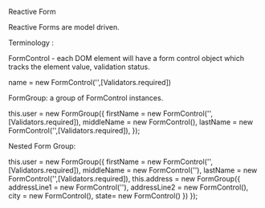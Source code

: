 
Reactive Form

Reactive Forms are model driven.

Terminology :

FormControl - each DOM element will have a form control object which tracks the element value, validation status.  

name = new FormControl('',[Validators.required])

FormGroup: a group of FormControl instances. 

this.user = new FormGroup({
firstName = new FormControl('',[Validators.required]),
middleName = new FormControl(),
lastName = new FormControl('',[Validators.required]),
});

Nested Form Group:

this.user = new FormGroup({
firstName = new FormControl('',[Validators.required]),
middleName = new FormControl(''),
lastName = new FormControl('',[Validators.required]),
this.address = new FormGroup({
addressLine1 = new FormControl(''),
addressLine2 = new FormControl(),
city = new FormControl(),
state= new FormControl()
})
});
